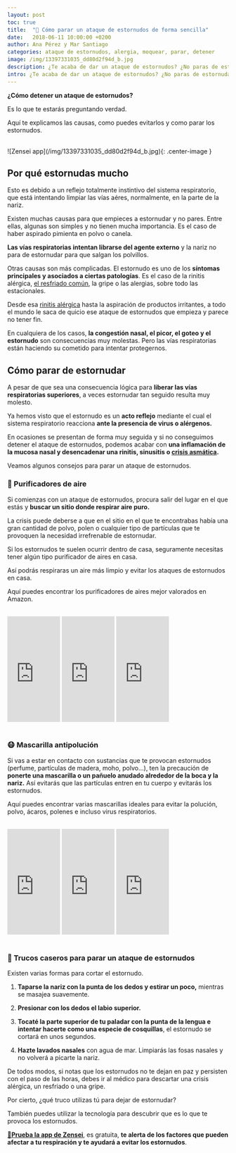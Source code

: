 ```yaml
---
layout: post
toc: true
title:  "🤧 Cómo parar un ataque de estornudos de forma sencilla"
date:   2018-06-11 10:00:00 +0200
author: Ana Pérez y Mar Santiago
categories: ataque de estornudos, alergia, moquear, parar, detener
image: /img/13397331035_dd80d2f94d_b.jpg
description: ¿Te acaba de dar un ataque de estornudos? ¿No paras de estornudar? Pocas cosas hay tan molestas como un ataque de estornudos. A veces empiezan y no paran, incluso acabas con un dolor de cabeza y sientes que los ojos se van a salir de la cara. La nariz pica y empieza a gotear...
intro: ¿Te acaba de dar un ataque de estornudos? ¿No paras de estornudar? Pocas cosas hay tan molestas como un **[ataque de estornudos](https://es.wikipedia.org/wiki/Estornudo)**. <br/><br/> A veces empiezan y no paran, incluso acabas con un dolor de cabeza y sientes que los ojos se van a salir de la cara. <br/><br/> La nariz pica y empieza a gotear. 
---
```


**¿Cómo detener un ataque de estornudos?**

Es lo que te estarás preguntando verdad.

Aquí te explicamos las causas, como puedes evitarlos y como parar los estornudos.

<br>
![Zensei app](/img/13397331035_dd80d2f94d_b.jpg){: .center-image }
<br>

## **Por qué estornudas mucho**

Esto es debido a un reflejo totalmente instintivo del sistema respiratorio, que está intentando limpiar las vías aéres, normalmente, en la parte de la nariz.

Existen muchas causas para que empieces a estornudar y no pares. Entre ellas, algunas son simples y no tienen mucha importancia. Es el caso de haber aspirado pimienta en polvo o canela. 

**Las vías respiratorias intentan librarse del agente externo** y la nariz no para de estornudar para que salgan los polvillos.

Otras causas son más complicadas. El estornudo es uno de los **síntomas principales y asociados a ciertas patologías**. Es el caso de la rinitis alérgica, [el resfriado común](https://www.vicks.com/es-us/resfriado), la gripe o las alergias, sobre todo las estacionales.

Desde esa [rinitis alérgica](http://pacientes.seicap.es/es/rinitis-al%C3%A9rgica_23865) hasta la aspiración de productos irritantes, a todo el mundo le saca de quicio ese ataque de estornudos que empieza y parece no tener fin. 

En cualquiera de los casos, **la congestión nasal, el picor, el goteo y el estornudo** son consecuencias muy molestas. Pero las vías respiratorias están haciendo su cometido para intentar protegernos.

## **Cómo parar de estornudar**

A pesar de que sea una consecuencia lógica para **liberar las vías respiratorias superiores**, a veces estornudar tan seguido resulta muy molesto. 

Ya hemos visto que el estornudo es un **acto reflejo** mediante el cual el sistema respiratorio reacciona **ante la presencia de virus o alérgenos.**

En ocasiones se presentan de forma muy seguida y si no conseguimos detener el ataque de estornudos, podemos acabar con **una inflamación de la mucosa nasal y desencadenar una rinitis, sinusitis o [crisis asmática](https://zenseiapp.com/blog/2018/04/24/como-prevenir-ataque-asma/).** 

Veamos algunos consejos para parar un ataque de estornudos.

### **🍃 Purificadores de aire**

Si comienzas con un ataque de estornudos, procura salir del lugar en el que estás y **buscar un sitio donde respirar aire puro.**

La crisis puede deberse a que en el sitio en el que te encontrabas había una gran cantidad de polvo, polen o cualquier tipo de partículas que te provoquen la necesidad irrefrenable de estornudar.

Si los estornudos te suelen ocurrir dentro de casa, seguramente necesitas tener algún tipo purificador de aires en casa.

Así podrás respiraras un aire más limpio y evitar los ataques de estornudos en casa.

Aquí puedes encontrar los purificadores de aires mejor valorados en Amazon.

<br>
<div class="container-narrow center">
<iframe style="width:120px;height:240px;" marginwidth="0" marginheight="0" scrolling="no" frameborder="0" src="https://rcm-eu.amazon-adsystem.com/e/cm?ref=tf_til&t=zenseiapp08-21&m=amazon&o=30&p=8&l=as1&IS1=1&asins=B07C7WVBDH&linkId=c949afed413c31e598c4222c9cd2fece&bc1=FFFFFF&lt1=_top&fc1=333333&lc1=0066C0&bg1=FFFFFF&f=ifr" onclick="ga('send', 'event', 'post', 'click', 'product');"></iframe>
<iframe style="width:120px;height:240px;" marginwidth="0" marginheight="0" scrolling="no" frameborder="0" src="https://rcm-eu.amazon-adsystem.com/e/cm?ref=tf_til&t=zenseiapp08-21&m=amazon&o=30&p=8&l=as1&IS1=1&asins=B01GB8BT90&linkId=1d061b2c3d3758b7995d83ef3204224f&bc1=FFFFFF&lt1=_top&fc1=333333&lc1=0066C0&bg1=FFFFFF&f=ifr" onclick="ga('send', 'event', 'post', 'click', 'product');"></iframe>
<iframe style="width:120px;height:240px;" marginwidth="0" marginheight="0" scrolling="no" frameborder="0" src="https://rcm-eu.amazon-adsystem.com/e/cm?ref=tf_til&t=zenseiapp08-21&m=amazon&o=30&p=8&l=as1&IS1=1&asins=B01J45SBH0&linkId=d576e41afbf687277cd00a1b27438ed4&bc1=FFFFFF&lt1=_top&fc1=333333&lc1=0066C0&bg1=FFFFFF&f=ifr" onclick="ga('send', 'event', 'post', 'click', 'product');"></iframe>
</div>
<br>

### **😷 Mascarilla antipolución**

Si vas a estar en contacto con sustancias que te provocan estornudos (perfume, partículas de madera, moho, polvo…), ten la precaución de **ponerte una mascarilla o un pañuelo anudado alrededor de la boca y la nariz.** Así evitarás que las partículas entren en tu cuerpo y evitarás los estornudos.

Aquí puedes encontrar varias mascarillas ideales para evitar la polución, polvo, ácaros, polenes e incluso virus respiratorios.

<br>
<div class="container-narrow center">
<iframe style="width:120px;height:240px;" marginwidth="0" marginheight="0" scrolling="no" frameborder="0" src="https://rcm-eu.amazon-adsystem.com/e/cm?ref=tf_til&t=zenseiapp08-21&m=amazon&o=30&p=8&l=as1&IS1=1&asins=B075D52DZX&linkId=f7a6d14be95e530fde5fe717ca114bc3&bc1=FFFFFF&lt1=_top&fc1=333333&lc1=0066C0&bg1=FFFFFF&f=ifr" onclick="ga('send', 'event', 'post', 'click', 'product');"></iframe>
<iframe style="width:120px;height:240px;" marginwidth="0" marginheight="0" scrolling="no" frameborder="0" src="https://rcm-eu.amazon-adsystem.com/e/cm?ref=tf_til&t=zenseiapp08-21&m=amazon&o=30&p=8&l=as1&IS1=1&asins=B079NGZL5B&linkId=5241b8a23065a81d8ec3e53ca6bc785e&bc1=FFFFFF&lt1=_top&fc1=333333&lc1=0066C0&bg1=FFFFFF&f=ifr" onclick="ga('send', 'event', 'post', 'click', 'product');"></iframe>
<iframe style="width:120px;height:240px;" marginwidth="0" marginheight="0" scrolling="no" frameborder="0" src="https://rcm-eu.amazon-adsystem.com/e/cm?ref=tf_til&t=zenseiapp08-21&m=amazon&o=30&p=8&l=as1&IS1=1&asins=B00XLNCC6S&linkId=a54e12d940ad1911c5f98e70c095e74b&bc1=FFFFFF&lt1=_top&fc1=333333&lc1=0066C0&bg1=FFFFFF&f=ifr" onclick="ga('send', 'event', 'post', 'click', 'product');"></iframe>
</div>
<br>

### **👃 Trucos caseros para parar un ataque de estornudos**

Existen varias formas para cortar el estornudo. 

1. **Taparse la nariz con la punta de los dedos y estirar un poco,** mientras se masajea suavemente. 

2. **Presionar con los dedos el labio superior.** 

3. **Tocaté la parte superior de tu paladar con la punta de la lengua e intentar hacerte como una especie de cosquillas**, el estornudo se cortará en unos segundos.

4. **Hazte lavados nasales** con agua de mar. Limpiarás las fosas nasales y no volverá a picarte la nariz.

De todos modos, si notas que los estornudos no te dejan en paz y persisten con el paso de las horas, debes ir al médico para descartar una crisis alérgica, un resfriado o una gripe. 

Por cierto, ¿qué truco utilizas tú para dejar de estornudar?

También puedes utilizar la tecnología para descubrir que es lo que te provoca los estornudos. 

**[📱Prueba la app de Zensei](https://zenseiapp.com)**, es gratuita, **te alerta de los factores que pueden afectar a tu respiración y te ayudará a evitar los estornudos**.
